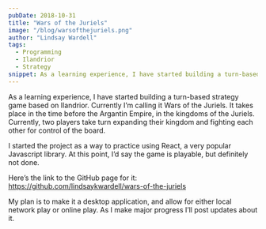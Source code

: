 ```yaml
---
pubDate: 2018-10-31
title: "Wars of the Juriels"
image: "/blog/warsofthejuriels.png"
author: "Lindsay Wardell"
tags:
  - Programming
  - Ilandrior
  - Strategy
snippet: As a learning experience, I have started building a turn-based strategy game based on Ilandrior.
---
```

As a learning experience, I have started building a turn-based strategy game based on Ilandrior. Currently I’m calling it Wars of the Juriels. It takes place in the time before the Argantin Empire, in the kingdoms of the Juriels. Currently, two players take turn expanding their kingdom and fighting each other for control of the board.

I started the project as a way to practice using React, a very popular Javascript library. At this point, I’d say the game is playable, but definitely not done.

Here’s the link to the GitHub page for it: https://github.com/lindsaykwardell/wars-of-the-juriels

My plan is to make it a desktop application, and allow for either local network play or online play. As I make major progress I’ll post updates about it.